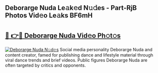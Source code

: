 ## Deborarge Nuda Le𝚊k𝚎d N𝚞𝚍es - Part-RjB Photos Vid𝚎o Le𝚊ks BF6mH

# <h2><a href="http://fbb9k5b.evod.top/?m=Deborarge+Nuda">🔗 👉🔴 Deborarge Nuda Vid𝚎o Ph𝚘t𝚘s</a></h2>

[![Deborarge Nuda N𝚞d𝚎s](https://i.imgur.com/8V9OHl7.gif)](http://fbb9k5b.evod.top/?m=Deborarge+Nuda)
Social media personality Deborarge Nuda and content creator, famed for publishing dance and lifestyle material through viral dance trends and brief videos. Public figures Deborarge Nuda are often targeted by critics and opponents. 
